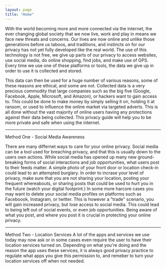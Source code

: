 ```yaml
---
layout: page
title: "Home"
---
```


With the world becoming more and more connected via the internet, the ever changing global society that we now live, work and play in means we face new threats and concerns. Our lives are now online and unlike those generations before us taboos, and traditions, and instincts on for our privacy has not yet fully developed like the real world. The use of this technology is not free, we give up parts of our privacy to access websites, use social media, do online shopping, find jobs, and make use of GPS. Every time we use one of these platforms or tools, the data we give up in order to use it is collected and stored.



This data can then be used for a huge number of various reasons, some of these reasons are ethical, and some are not. Collected data is a very precious commodity that large companies such as the big five (Google, Facebook, Apple, Microsoft, and Amazon), or hackers want to gain access to. This could be done to make money by simply selling it on, holding it at ransom, or used to influence the online market via targeted adverts. 
This is all done without the vast majority of online users having any protections against their data being collected. This privacy guide will help you to be more private and safe when using the internet.




---
Method One - Social Media Awareness

There are many differnet ways to care for your online privacy. Social media can be a tool used for breaching privacy, and that this is usually down to the users own actions. While social media has opened up many new ground-breaking forms of social interactions and job opportunities, what users post to their feeds matter. A simple photo of your front door or location check-in could lead to an attempted burglary. In order to incrase your level of privacy, make sure that you are not sharing your location, posting your frequent whereabouts, or sharing posts that could be used to hurt you in the future (watch your digital footprint.) In some more harcore cases you may want to delete your social media profiles on platforms such as Faceboook, Instagram, or twitter. This is however a "trade" scenario, you will gain increased privacy, but lose access to social media. This could lead to being left out of social events, or even job opportunities. Being aware of what you post, and where you post it is crucial in protecting your online privacy.




---
Method Two - Location Services
A lot of the apps and services we use today may now ask or in some cases even require the user to have their location services turned on. Depending on what you're doing and the reason the app uses these services, it is always good privacy practice to regulate what apps you give this permission to, and remeber to turn your location services off when not needed.


